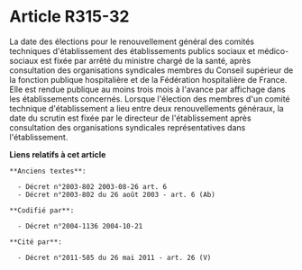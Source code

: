 # Article R315-32

La date des élections pour le renouvellement général des comités techniques d'établissement des établissements publics
sociaux et médico-sociaux est fixée par arrêté du ministre chargé de la santé, après consultation des organisations
syndicales membres du Conseil supérieur de la fonction publique hospitalière et de la Fédération hospitalière de France. Elle
est rendue publique au moins trois mois à l'avance par affichage dans les établissements concernés. Lorsque l'élection des
membres d'un comité technique d'établissement a lieu entre deux renouvellements généraux, la date du scrutin est fixée par le
directeur de l'établissement après consultation des organisations syndicales représentatives dans l'établissement.

**Liens relatifs à cet article**

	**Anciens textes**:

	  - Décret n°2003-802 2003-08-26 art. 6
	  - Décret n°2003-802 du 26 août 2003 - art. 6 (Ab)

	**Codifié par**:

	  - Décret n°2004-1136 2004-10-21

	**Cité par**:

	  - Décret n°2011-585 du 26 mai 2011 - art. 26 (V)
